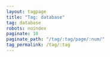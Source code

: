 ```yaml
---
layout: tagpage
title: "Tag: database"
tag: database
robots: noindex
paginate: 10
paginate_path: "/tag/:tag/page/:num/"
tag_permalink: /tag/:tag
---
```

